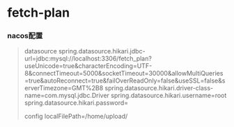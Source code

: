 # fetch-plan
### nacos配置
> 
>datasource
>spring.datasource.hikari.jdbc-url=jdbc:mysql://localhost:3306/fetch_plan?useUnicode=true&characterEncoding=UTF-8&connectTimeout=5000&socketTimeout=30000&allowMultiQueries=true&autoReconnect=true&failOverReadOnly=false&useSSL=false&serverTimezone=GMT%2B8 
 spring.datasource.hikari.driver-class-name=com.mysql.jdbc.Driver
 spring.datasource.hikari.username=root
 spring.datasource.hikari.password=
>
>config
>localFilePath=/home/upload/
